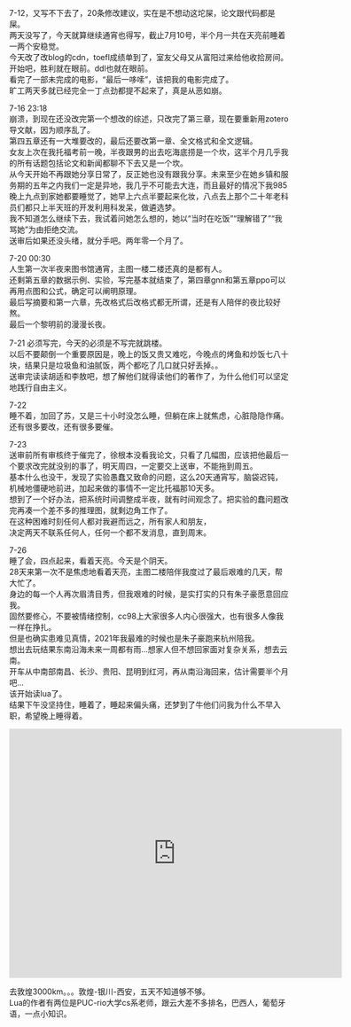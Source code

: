 7-12，又写不下去了，20条修改建议，实在是不想动这坨屎，论文跟代码都是屎。  
两天没写了，今天就算继续通宵也得写，截止7月10号，半个月一共在天亮前睡着一两个安稳觉。  
今天改了改blog的cdn，toefl成绩单到了，室友父母又从富阳过来给他收拾房间。  
开始吧，胜利就在眼前。ddl也就在眼前。  
看完了一部未完成的电影，“最后一哆嗦”，该把我的电影完成了。  
旷工两天多就已经完全一丁点劲都提不起来了，真是从恶如崩。  

7-16 23:18  
崩溃，到现在还没改完第一个想改的综述，只改完了第三章，现在要重新用zotero导文献，因为顺序乱了。  
第四五章还有一大堆要改的，最后还要改第一章、全文格式和全文逻辑。  
女友上次在我托福考前一晚，半夜跟男的出去吃海底捞是一个坎，这半个月几乎我的所有话题包括论文和新闻都聊不下去又是一个坎。  
从今天开始不再跟她分享日常了，反正她也没有跟我分享。未来至少在她乡镇和服务期的五年之内我们一定是异地，我几乎不可能去大连，而且最好的情况下我985晚上九点到家她都要睡觉了，她早上六点半要起来化妆，八点去上那个二十年老科员们都只上半天班的开发利用科发呆，做遴选梦。  
我不知道怎么继续下去，我试着问她怎么想的，她以“当时在吃饭”“理解错了”“我骂她”为由拒绝交流。  
送审后如果还没头绪，就分手吧。两年零一个月了。  

7-20 00:30  
人生第一次半夜来图书馆通宵，主图一楼二楼还真的是都有人。  
还剩第五章的数据示例、实验，写完基本就结束了，第四章gnn和第五章ppo可以再用点图和公式，确定可以阐明原理。  
最后写摘要和第一六章，先改格式后改格式都无所谓，还是有人陪伴的夜比较好熬。  
最后一个黎明前的漫漫长夜。

7-21
必须写完，今天的必须是不写完就跳楼。  
以后不要颠倒一个重要原因是，晚上的饭又贵又难吃，今晚点的烤鱼和炒饭七八十块，结果只是垃圾鱼和油腻饭，两个都吃了几口就只好丢掉。。  
送审完读读胡适和李敖吧，想了解他们就得读他们的著作了，为什么他们可以坚定地践行自由主义。

7-22  
睡不着，加回了苏，又是三十小时没怎么睡，但躺在床上就焦虑，心脏隐隐作痛。  
还有很多要改，还有很多要催。

7-23  
送审前所有审核终于催完了，徐根本没看我论文，只看了几幅图，应该把他最后一个要求改完就没别的事了，明天周四，一定要交上送审，不能拖到周五。  
基本什么也没干，发现了实验愚蠢又致命的问题，这么20天通宵写，脑袋迟钝，机械地僵硬地前进，加起来做的事情不一定比托福那10天多。  
想到了一个好办法，把系统时间调整成半夜，就有时间观念了。把实验的蠢问题改完再凑一个差不多的推理图，就剩边角工作了。  
在这种困难时刻任何人都对我避而远之，所有家人和朋友，  
决定两天不联系任何人，任何一个都不发消息，直到周末。

7-26  
睡了会，四点起来，看着天亮。今天是个阴天。  
28天来第一次不是焦虑地看着天亮，主图二楼陪伴我度过了最后艰难的几天，帮大忙了。  
身边的每一个人再次眉清目秀，但我艰难的时候，是实打实的只有朱子豪愿意回应我。  
固然要修心，不要被情绪控制，cc98上大家很多人内心很强大，也有很多人像我一样在挣扎。  
但是也确实患难见真情，2021年我最难的时候也是朱子豪跑来杭州陪我。  
想出去玩结果东南沿海未来一周都有雨...想家人但不想回家面对复杂关系，想去云南。  
开车从中南部南昌、长沙、贵阳、昆明到红河，再从南沿海回来，估计需要半个月吧...  
该开始读lua了。  
结果下午没坚持住，睡着了，睡起来偏头痛，还梦到了牛他们问我为什么不早入职，希望晚上睡得着。  

<iframe src="https://www.google.com/maps/embed?pb=!1m76!1m12!1m3!1d3659491.5254214155!2d114.16462378787944!3d26.4001614198199!2m3!1f0!2f0!3f0!3m2!1i1024!2i768!4f13.1!4m61!3e0!4m5!1s0x344b62e59347d573%3A0xc71a5f36936f81a0!2z5rWZ5rGf5aSn5a2m!3m2!1d30.308684399999997!2d120.08649949999999!4m5!1s0x343ab856f20dafb1%3A0xf180919945bad83e!2z5Lit5Zu95rGf6KW_55yB5Y2X5piM5biC!3m2!1d28.6820199!2d115.85793989999999!4m5!1s0x342735f39e1c64c5%3A0xb1e5bb9ca1f1a680!2z5Lit5Zu95rmW5Y2X55yB6ZW_5rKZ5biC!3m2!1d28.227779899999998!2d112.93885999999999!4m5!1s0x3402f895a35c2bc7%3A0xe59e075adeae415!2z5Lit5Zu95bm_5Lic55yB5bm_5bee5biC!3m2!1d23.1290799!2d113.26436!4m5!1s0x3403f408d0e15291%3A0xfdee550db79280c9!2z5Lit5Zu95bm_5Lic55yB5rex5Zyz5biC!3m2!1d22.5428599!2d114.05955999999999!4m5!1s0x340fdf5757e3e8ab%3A0x2b87f4727cd66390!2z5Lit5Zu95bm_5Lic55yB5o-t6Ziz5biC!3m2!1d23.5497199!2d116.37271!4m5!1s0x34148379e5bfeb27%3A0x28a0670a9668d056!2z5Lit5Zu956aP5bu655yB5Y6m6Zeo5biC!3m2!1d24.4795099!2d118.0894799!4m5!1s0x3440513e27329f41%3A0x6ef285094a298b88!2z5Lit5Zu956aP5bu655yB56aP5bee5biC!3m2!1d26.0742099!2d119.29647!4m5!1s0x3445f230098bb0b1%3A0xb2351c1358b45a1c!2z5Lit5Zu95rWZ5rGf55yB5rip5bee5biC!3m2!1d27.9949199!2d120.69939!4m5!1s0x344b62f0799424ef%3A0x2458a75594ede8ab!2z5rWZ5rGf5aSn5a2m546J5rOJ5qCh5Yy6!3m2!1d30.2695418!2d120.1247808!5e0!3m2!1szh-CN!2shk!4v1753543429060!5m2!1szh-CN!2shk" width="600" height="450" style="border:0;" allowfullscreen="" loading="lazy" referrerpolicy="no-referrer-when-downgrade"></iframe>

去敦煌3000km。。。敦煌-银川-西安，五天不知道够不够。  
Lua的作者有两位是PUC-rio大学cs系老师，跟云大差不多排名，巴西人，葡萄牙语，一点小知识。